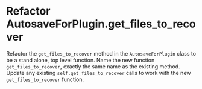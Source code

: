 # Refactor AutosaveForPlugin.get_files_to_recover

Refactor the `get_files_to_recover` method in the `AutosaveForPlugin` class to be a stand alone, top level function.
Name the new function `get_files_to_recover`, exactly the same name as the existing method.
Update any existing `self.get_files_to_recover` calls to work with the new `get_files_to_recover` function.
